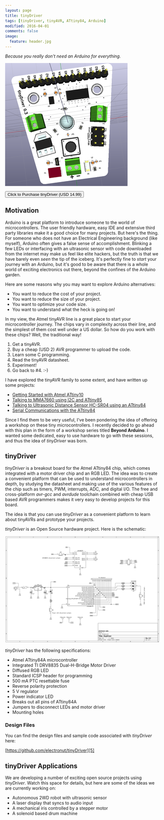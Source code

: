 ```yaml
---
layout: page
title: tinyDriver
tags: [tinyDriver, tinyAVR, ATtiny84, Arduino]
modified: 2016-04-01
comments: false
image:
  feature: header.jpg
---
```


*Because you really don't need an Arduino for everything.*

![](tinyDriver.png)

<form action="https://www.crowdsupply.com/electronut/snapvcc">
  <input type="submit" value="Click to Purchase tinyDriver (USD 14.99)">
</form>

## Motivation

Arduino is a great platform to introduce someone to the world of 
microcontrollers. The user friendly hardware, easy IDE and extensive 
third party libraries make it a good choice for many projects.
But here's the thing. For someone who does not have an Electrical 
Engineering background (like myself), Arduino often gives a false 
sense of accomplishment. Blinking a few LEDs or interfacing with an 
ultrasonic sensor with code downloaded 
from the internet may make us feel like elite hackers, but the truth 
is that we have barely even *seen* the tip of the iceberg. 
It's perfectly fine to *start* your journey with an Arduino, but it's
good to be aware that there is a whole world of exciting electronics 
out there, beyond the confines of the Arduino garden.

Here are some reasons why you may want to explore Arduino 
alternatives:

- You want to reduce the cost of your project.
- You want to reduce the size of your project.
- You want to optimize your code size.
- You want to understand what the heck is going on!

In my view, the Atmel tinyAVR line is a great place to start your 
microcontroller journey. The chips vary in complexity across their line, 
and the simplest of them cost well under a US dollar. So how do you work 
with these chips? Well, the traditional way!

1. Get a tinyAVR.
2. Buy a cheap (USD 2) AVR programmer to upload the code.
3. Learn some C programming.
4. Read the tinyAVR datasheet.
5. Experiment!
6. Go back to #4. :-)

I have explored the tinyAVR family to some extent, and have written up 
some projects:

- [Getting Started with Atmel ATtiny10][1]
- [Talking to MMA7660 using I2C and ATtiny85][2]
- [Talking to Ultrasonic Distance Sensor HC-SR04 using an ATtiny84][3]
- [Serial Communications with the ATtiny84][4]

Since I find them to be very useful, I've been pondering the idea of
offering a workshop on these tiny microcontrollers.  I recently
decided to go ahead with this plan in the form of a workshop series
titled **Beyond Arduino**. I wanted some dedicated, easy to use
hardware to go with these sessions, and thus the idea of *tinyDriver*
was born.

## tinyDriver

*tinyDriver* is a breakout board for the Atmel ATtiny84 chip, which 
comes integrated with a motor driver chip and an RGB LED. The idea 
was to create a convenient platform that can be used to understand 
microcontrollers in depth, by studying the datasheet and making use of 
the various features of the chip such as timers, PWM, interrupts, ADC, 
and digital I/O. The free and cross-platform *avr-gcc* and *avrdude* 
toolchain combined with cheap USB based AVR programmers makes it very 
easy to develop projects for this board.

The idea is that you can use *tinyDriver* as a convenient platform 
to learn about tinyAVRs and prototype your projects.

*tinyDriver* is an Open Source hardware project. Here is the schematic:

![tinyDriver Schematic](tinyDriverSch.png)

*tinyDriver* has the following specifications:
 
- Atmel ATtiny84A microcontroller
- Integrated TI DRV8835 Dual-H-Bridge Motor Driver
- Diffused RGB LED
- Standard ICSP header for programming
- 500 mA PTC resettable fuse
- Reverse polarity protection
- 5 V regulator
- Power indicator LED
- Breaks out all pins of ATtiny84A
- Jumpers to disconnect LEDs and motor driver 
- Mounting holes

### Design Files

You can find the design files and sample code associated with *tinyDriver* here:

[https://github.com/electronut/tinyDriver][5]

## tinyDriver Applications

We are developing a number of exciting open source projects using
*tinyDriver*. Watch this space for details, but here are some of 
the ideas we are currently working on:

- Autonomous 2WD robot with ultrasonic sensor
- A laser display that syncs to audio input
- A mechanical iris controlled by a stepper motor
- A solenoid based drum machine

[1]: http://electronut.in/attiny10-hello/
[2]: http://electronut.in/attiny85-mma7660/
[3]: http://electronut.in/talking-to-ultrasonic-distance-sensor-hc-sr04-using-an-attiny84/
[4]: http://electronut.in/serial-communications-with-the-attiny84/
[5]: https://github.com/electronut/tinyDriver
